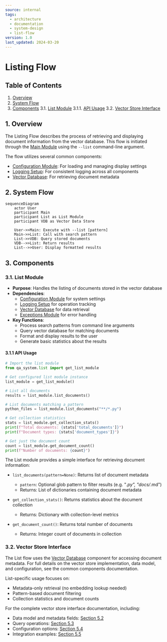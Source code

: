 ```yaml
---
source: internal
tags:
  - architecture
  - documentation
  - system-design
  - list-flow
version: 1.0
last_updated: 2024-03-20
---
```


# Listing Flow

## Table of Contents
1. [Overview](#1-overview)
2. [System Flow](#2-system-flow)
3. [Components](#3-components)
   3.1. [List Module](#31-list-module)
      3.1.1. [API Usage](#311-api-usage)
   3.2. [Vector Store Interface](#32-vector-store-interface)

## 1. Overview
The Listing Flow describes the process of retrieving and displaying document information from the vector database. This flow is initiated through the [Main Module](ARCHITECTURE-common-components.md#2-main-module) using the `--list` command-line argument.

The flow utilizes several common components:
- [Configuration Module](ARCHITECTURE-common-components.md#3-configuration-module): For loading and managing display settings
- [Logging Setup](ARCHITECTURE-common-components.md#4-logging-setup): For consistent logging across all components
- [Vector Database](ARCHITECTURE-common-components.md#5-vector-database): For retrieving document metadata

## 2. System Flow
```mermaid
sequenceDiagram
    actor User
    participant Main
    participant List as List Module
    participant VDB as Vector Data Store

    User->>Main: Execute with --list [pattern]
    Main->>List: Call with search pattern
    List->>VDB: Query stored documents
    VDB-->>List: Return results
    List-->>User: Display formatted results
```

## 3. Components

### 3.1. List Module
- **Purpose**: Handles the listing of documents stored in the vector database
- **Dependencies**:
  - [Configuration Module](ARCHITECTURE-common-components.md#3-configuration-module) for system settings
  - [Logging Setup](ARCHITECTURE-common-components.md#4-logging-setup) for operation tracking
  - [Vector Database](ARCHITECTURE-common-components.md#5-vector-database) for data retrieval
  - [Exceptions Module](ARCHITECTURE-common-components.md#6-exceptions-module) for error handling
- **Key Functions**:
  - Process search patterns from command line arguments
  - Query vector database for matching documents
  - Format and display results to the user
  - Generate basic statistics about the results

#### 3.1.1 API Usage
```python
# Import the list module
from qa_system.list import get_list_module

# Get configured list module instance
list_module = get_list_module()

# List all documents
results = list_module.list_documents()

# List documents matching a pattern
python_files = list_module.list_documents("**/*.py")

# Get collection statistics
stats = list_module.get_collection_stats()
print(f"Total documents: {stats['total_documents']}")
print(f"Document types: {stats['document_types']}")

# Get just the document count
count = list_module.get_document_count()
print(f"Number of documents: {count}")
```

The List module provides a simple interface for retrieving document information:

- `list_documents(pattern=None)`: Returns list of document metadata
  - `pattern`: Optional glob pattern to filter results (e.g. "*.py", "docs/*.md")
  - Returns: List of dictionaries containing document metadata

- `get_collection_stats()`: Returns statistics about the document collection
  - Returns: Dictionary with collection-level metrics

- `get_document_count()`: Returns total number of documents
  - Returns: Integer count of documents in collection

### 3.2. Vector Store Interface
The List flow uses the [Vector Database](ARCHITECTURE-common-components.md#5-vector-database) component for accessing document metadata. For full details on the vector store implementation, data model, and configuration, see the common components documentation.

List-specific usage focuses on:
- Metadata-only retrieval (no embedding lookup needed)
- Pattern-based document filtering
- Collection statistics and document counts

For the complete vector store interface documentation, including:
- Data model and metadata fields: [Section 5.2](ARCHITECTURE-common-components.md#52-data-model)
- Query operations: [Section 5.3](ARCHITECTURE-common-components.md#53-operations)
- Configuration options: [Section 5.4](ARCHITECTURE-common-components.md#54-configuration)
- Integration examples: [Section 5.5](ARCHITECTURE-common-components.md#55-integration)
